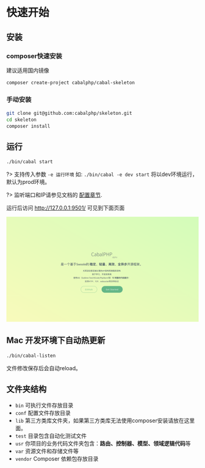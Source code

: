 # 快速开始


## 安装

### composer快速安装

建议适用国内镜像

```bash
composer create-project cabalphp/cabal-skeleton
```
### 手动安装

```bash
git clone git@github.com:cabalphp/skeleton.git
cd skeleton
composer install
```

## 运行

```bash
./bin/cabal start
```

?> 支持传入参数 `-e 运行环境` 如: `./bin/cabal -e dev start` 将以dev环境运行，默认为prod环境。

?> 监听端口和IP请参见文档的 [配置章节](https://github.com/QingWei-Li/docsify-cli).

运行后访问 http://127.0.0.1:9501/ 可见到下面页面

![](/_media/home.png)

## Mac 开发环境下自动热更新

```bash
./bin/cabal-listen
```

文件修改保存后会自动reload。


## 文件夹结构

* `bin` 可执行文件存放目录
* `conf` 配置文件存放目录
* `lib` 第三方类库文件夹，如果第三方类库无法使用composer安装请放在这里面。
* `test` 目录包含自动化测试文件
* `usr` 你项目的业务代码文件夹包含：**路由、控制器、模型、领域逻辑代码**等
* `var` 资源文件和存储文件等
* `vendor`  Composer 依赖包存放目录


